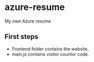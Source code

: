 # azure-resume

My own Azure resume

## First steps

- Frontend folder contains the website.
- main.js contains visitor countor code.
